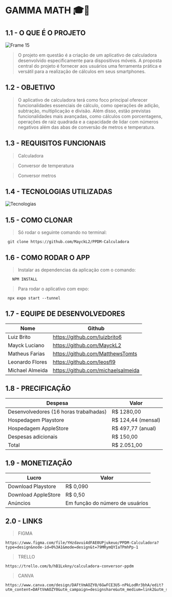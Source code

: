 # GAMMA MATH 🎓🎯

##   1.1 - O QUE É O PROJETO
![Frame 15](https://github.com/MayckL2/PPDM-Calculadora/assets/112624030/25916d9f-dd62-4037-9ff1-6aa0ad0830dc)

> O projeto em questão é a criação de um aplicativo de calculadora desenvolvido especificamente para dispositivos móveis. A proposta central do projeto é fornecer aos usuários uma ferramenta prática e versátil para a realização de cálculos em seus smartphones.


##   1.2 - OBJETIVO 

> O aplicativo de calculadora terá como foco principal oferecer funcionalidades essenciais de cálculo, como operações de adição, subtração, multiplicação e divisão. Além disso, estão previstas funcionalidades mais avançadas, como cálculos com porcentagens, operações de raiz quadrada e a capacidade de lidar com números negativos além das abas de conversão de metros e temperatura. 




##   1.3 - REQUISITOS FUNCIONAIS  

> Calculadora

> Conversor de temperatura

> Conversor metros




##   1.4 - TECNOLOGIAS UTILIZADAS
![Tecnologias](https://github.com/MayckL2/PPDM-Calculadora/assets/112624030/d1d58415-8075-4cc2-93bf-6dae14c3dbab)



##   1.5 - COMO CLONAR 
    
> Só rodar o seguinte comando no terminal:

     git clone https://github.com/MayckL2/PPDM-Calculadora

##   1.6 - COMO RODAR O APP 
    
> Instalar as dependencias da aplicação com o comando:

       NPM INSTALL
> Para rodar o aplicativo com expo:   

     npx expo start --tunnel


##   1.7 - EQUIPE DE DESENVOLVEDORES 
    
| Nome | Github |
|------|------|
| Luiz Brito  | https://github.com/luizbrito6
| Mayck Luciano | https://github.com/MayckL2
| Matheus Farias | https://github.com/MatthewsTomts
| Leonardo Flores | https://github.com/leosfl9
| Michael Almeida | https://github.com/michaelsalmeida




##  1.8 - PRECIFICAÇÃO 
| Despesa | Valor |
|------|------|
| Desenvolvedores (16 horas trabalhadas)  | R$ 1280,00
| Hospedagem Playstore | R$ 124,44 (mensal)
| Hospedagem AppleStore | R$ 497,77 (anual)
| Despesas adicionais | R$ 150,00
| Total | R$ 2.051,00

  

##   1.9 - MONETIZAÇÃO 

| Lucro | Valor |
|------|------|
| Download Playstore  | R$ 0,090
| Download AppleStore | R$ 0,50
| Anúncios | Em função do número de usuários


## 2.0 - LINKS

> FIGMA

    https://www.figma.com/file/YHzdavui4dFAE0UPjukeuo/PPDM-Calculadora?type=design&node-id=0%3A1&mode=design&t=79MRymQYIaTPmhPp-1

> TRELLO

    https://trello.com/b/hB1Lxkny/calculadora-conversor-ppdm
    

> CANVA

    https://www.canva.com/design/DAFtVmAOZY0/6GwFCE3U5-nPkLodRr3bhA/edit?utm_content=DAFtVmAOZY0&utm_campaign=designshare&utm_medium=link2&utm_source=sharebutton
